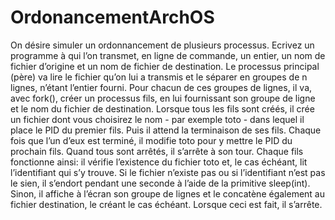 # OrdonancementArchOS

On désire simuler un ordonnancement de plusieurs processus. Ecrivez un programme à qui l’on
transmet, en ligne de commande, un entier, un nom de fichier d’origine et un nom de fichier de
destination. Le processus principal (père) va lire le fichier qu’on lui a transmis et le séparer en groupes
de n lignes, n’étant l’entier fourni. Pour chacun de ces groupes de lignes, il va, avec fork(), créer un
processus fils, en lui fournissant son groupe de ligne et le nom du fichier de destination. Lorsque tous
les fils sont créés, il crée un fichier dont vous choisirez le nom - par exemple toto - dans lequel il place
le PID du premier fils. Puis il attend la terminaison de ses fils. Chaque fois que l’un d’eux est terminé, il
modifie toto pour y mettre le PID du prochain fils. Quand tous sont arrêtés, il s’arrête à son tour.
Chaque fils fonctionne ainsi: il vérifie l’existence du fichier toto et, le cas échéant, lit l’identifiant qui s’y
trouve. Si le fichier n’existe pas ou si l’identifiant n’est pas le sien, il s’endort pendant une seconde à
l’aide de la primitive sleep(int). Sinon, il affiche à l’écran son groupe de lignes et le concatène également
au fichier destination, le créant le cas échéant. Lorsque ceci est fait, il s’arrête.

